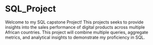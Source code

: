 # SQL_Project

Welcome to my SQL capstone Project! This projects seeks to provide insights into the sales performance of digital products across multiple African countries. This project will combine multiple queries, aggregate metrics, and analytical insights to demonstrate my proficiency in SQL.




